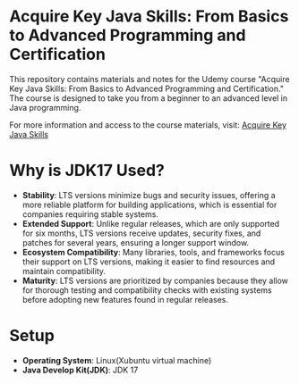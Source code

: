 # Acquire Key Java Skills: From Basics to Advanced Programming and Certification

This repository contains materials and notes for the Udemy course "Acquire Key Java Skills: From Basics to Advanced Programming and Certification." The course is designed to take you from a beginner to an advanced level in Java programming.

For more information and access to the course materials, visit: [Acquire Key Java Skills](https://www.udemy.com/course/java-the-complete-java-developer-course/)

# Why is JDK17 Used?
- **Stability**:  LTS versions minimize bugs and security issues, offering a more reliable platform for building applications, which is essential for companies requiring stable systems.
- **Extended Support**: Unlike regular releases, which are only supported for six months, LTS versions receive updates, security fixes, and patches for several years, ensuring a longer support window.
- **Ecosystem Compatibility**: Many libraries, tools, and frameworks focus their support on LTS versions, making it easier to find resources and maintain compatibility.
- **Maturity**: LTS versions are prioritized by companies because they allow for thorough testing and compatibility checks with existing systems before adopting new features found in regular releases.

# Setup
- **Operating System**: Linux(Xubuntu virtual machine)
- **Java Develop Kit(JDK)**: JDK 17